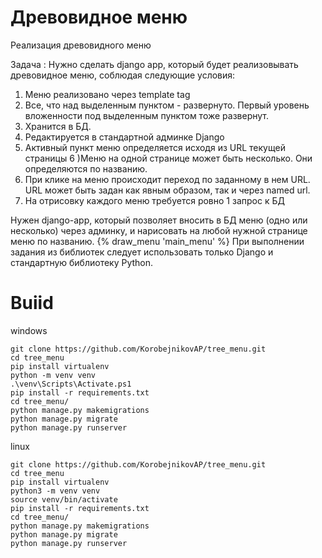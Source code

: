 # Древовидное меню
Реализация древовидного меню

Задача :
Нужно сделать django app, который будет реализовывать древовидное меню, соблюдая следующие условия:
1) Меню реализовано через template tag
2) Все, что над выделенным пунктом - развернуто. Первый уровень вложенности под выделенным пунктом тоже развернут.
3) Хранится в БД.
4) Редактируется в стандартной админке Django
5) Активный пункт меню определяется исходя из URL текущей страницы
6 )Меню на одной странице может быть несколько. Они определяются по названию.
7) При клике на меню происходит переход по заданному в нем URL. URL может быть задан как явным образом, так и через named url.
8) На отрисовку каждого меню требуется ровно 1 запрос к БД
 
 Нужен django-app, который позволяет вносить в БД меню (одно или несколько) через админку, и нарисовать на любой нужной странице меню по названию.
 {% draw_menu 'main_menu' %}
 При выполнении задания из библиотек следует использовать только Django и стандартную библиотеку Python.

# Buiid

windows
```
git clone https://github.com/KorobejnikovAP/tree_menu.git
cd tree_menu
pip install virtualenv
python -m venv venv
.\venv\Scripts\Activate.ps1
pip install -r requirements.txt
cd tree_menu/
python manage.py makemigrations
python manage.py migrate
python manage.py runserver
```
linux 
```
git clone https://github.com/KorobejnikovAP/tree_menu.git
cd tree_menu
pip install virtualenv
python3 -m venv venv
source venv/bin/activate
pip install -r requirements.txt
cd tree_menu/
python manage.py makemigrations
python manage.py migrate
python manage.py runserver
```
